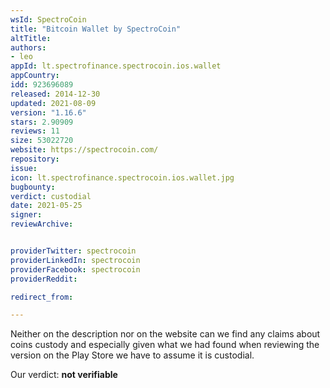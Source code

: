 ```yaml
---
wsId: SpectroCoin
title: "Bitcoin Wallet by SpectroCoin"
altTitle: 
authors:
- leo
appId: lt.spectrofinance.spectrocoin.ios.wallet
appCountry: 
idd: 923696089
released: 2014-12-30
updated: 2021-08-09
version: "1.16.6"
stars: 2.90909
reviews: 11
size: 53022720
website: https://spectrocoin.com/
repository: 
issue: 
icon: lt.spectrofinance.spectrocoin.ios.wallet.jpg
bugbounty: 
verdict: custodial
date: 2021-05-25
signer: 
reviewArchive:


providerTwitter: spectrocoin
providerLinkedIn: spectrocoin
providerFacebook: spectrocoin
providerReddit: 

redirect_from:

---
```


Neither on the description nor on the website can we find any claims about coins
custody and especially given what we had found when reviewing the version on the
Play Store we have to assume it is custodial.

Our verdict: **not verifiable**
